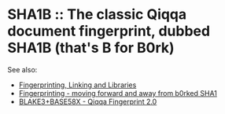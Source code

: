 # SHA1B :: The classic Qiqqa document fingerprint, dubbed SHA1B (that's B for B0rk)

See also:

* [Fingerprinting, Linking and Libraries](Progress%20in%20Development/Considering%20the%20Way%20Forward/Fingerprinting%20Documents/Fingerprinting,%20Linking%20and%20Libraries.md)
* [Fingerprinting - moving forward and away from b0rked SHA1](Progress%20in%20Development/Considering%20the%20Way%20Forward/Fingerprinting%20Documents/Fingerprinting%20-%20moving%20forward%20and%20away%20from%20b0rked%20SHA1.md)
* [BLAKE3+BASE58X - Qiqqa Fingerprint 2.0](BLAKE3+BASE58X%20-%20Qiqqa%20Fingerprint%202.0.md)
